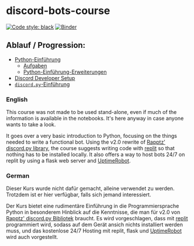 # discord-bots-course

[![Code style: black](https://img.shields.io/badge/code%20style-black-000000.svg)](https://github.com/psf/black) [![Binder](https://mybinder.org/badge_logo.svg)](https://mybinder.org/v2/gh/MatsFangohr/discord-bots-course/HEAD)

## Ablauf / Progression:
- [Python-Einführung](./kurs/python_einführung.ipynb)
  - [Aufgaben](./kurs/aufgaben)
  - [Python-Einführung-Erweiterungen](./kurs/erweiterungen)
- [Discord Developer Setup](./kurs/discordsetup.md)
- [`discord.py`-Einführung](./kurs/discordpy_einführung.ipynb)

### English

This course was not made to be used stand-alone, even if much of the information is available in the notebooks. It's here anyway in case anyone wants to take a look.

It goes over a very basic introduction to Python, focusing on the things needed to write a functional bot. Using the v2.0 rewrite of [Rapptz' discord.py library](https://github.com/Rapptz/discord.py), the course suggests writing code with [replit](https://replit.com/) so that nothing has to be installed locally. It also offers a way to host bots 24/7 on replit by using a flask web server and [UptimeRobot](https://uptimerobot.com/).



### German

Dieser Kurs wurde nicht dafür gemacht, alleine verwendet zu werden. Trotzdem ist er hier verfügbar, falls sich jemand interessiert.

Der Kurs bietet eine rudimentäre Einführung in die Programmiersprache Python in besonderem Hinblick auf die Kenntnisse, die man für v2.0 von [Rapptz' discord.py Bibliotek](https://github.com/Rapptz/discord.py) braucht. Es wird vorgeschlagen, dass mit [replit](https://replit.com/) programmiert wird, sodass auf dem Gerät ansich nichts installiert werden muss, und das kostenlose 24/7 Hosting mit replit, flask und [UptimeRobot](https://uptimerobot.com/) wird auch vorgestellt.